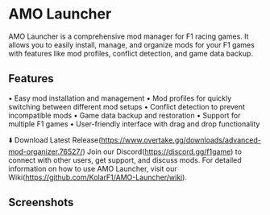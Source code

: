 # AMO Launcher
AMO Launcher is a comprehensive mod manager for F1 racing games. It allows you to easily install, manage, and organize mods for your F1 games with features like mod profiles, conflict detection, and game data backup.
## Features
•	Easy mod installation and management
•	Mod profiles for quickly switching between different mod setups
•	Conflict detection to prevent incompatible mods
•	Game data backup and restoration
•	Support for multiple F1 games
•	User-friendly interface with drag and drop functionality

⬇️ Download Latest Release(https://www.overtake.gg/downloads/advanced-mod-organizer.76527/)
Join our Discord(https://discord.gg/f1game) to connect with other users, get support, and discuss mods.
For detailed information on how to use AMO Launcher, visit our Wiki(https://github.com/KolarF1/AMO-Launcher/wiki).

## Screenshots
